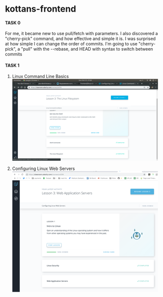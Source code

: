 # kottans-frontend

#### TASK 0

For me, it became new to use pull/fetch with parameters. I also discovered a "cherry-pick" command, and how effective and simple it is.
I was surprised at how simple I can change the order of commits.
I'm going to use  "cherry-pick", a "pull" with the --rebase, and HEAD with syntax to switch between commits

#### TASK 1

1. Linux Command Line Basics
![course_1](task_1/1.png)

2. Configuring Linux Web Servers
![course_2](task_1/2.png)
